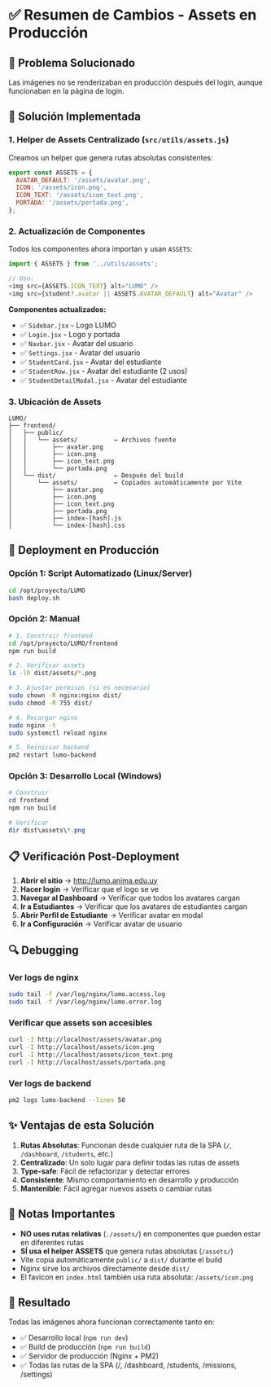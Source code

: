 # ✅ Resumen de Cambios - Assets en Producción

## 🎯 Problema Solucionado

Las imágenes no se renderizaban en producción después del login, aunque funcionaban en la página de login.

## 🔧 Solución Implementada

### 1. **Helper de Assets Centralizado** (`src/utils/assets.js`)

Creamos un helper que genera rutas absolutas consistentes:

```javascript
export const ASSETS = {
  AVATAR_DEFAULT: '/assets/avatar.png',
  ICON: '/assets/icon.png',
  ICON_TEXT: '/assets/icon_text.png',
  PORTADA: '/assets/portada.png',
};
```

### 2. **Actualización de Componentes**

Todos los componentes ahora importan y usan `ASSETS`:

```javascript
import { ASSETS } from '../utils/assets';

// Uso:
<img src={ASSETS.ICON_TEXT} alt="LUMO" />
<img src={student?.avatar || ASSETS.AVATAR_DEFAULT} alt="Avatar" />
```

**Componentes actualizados:**
- ✅ `Sidebar.jsx` - Logo LUMO
- ✅ `Login.jsx` - Logo y portada
- ✅ `Navbar.jsx` - Avatar del usuario
- ✅ `Settings.jsx` - Avatar del usuario
- ✅ `StudentCard.jsx` - Avatar del estudiante
- ✅ `StudentRow.jsx` - Avatar del estudiante (2 usos)
- ✅ `StudentDetailModal.jsx` - Avatar del estudiante

### 3. **Ubicación de Assets**

```
LUMO/
├── frontend/
│   ├── public/
│   │   └── assets/          ← Archivos fuente
│   │       ├── avatar.png
│   │       ├── icon.png
│   │       ├── icon_text.png
│   │       └── portada.png
│   └── dist/                ← Después del build
│       └── assets/          ← Copiados automáticamente por Vite
│           ├── avatar.png
│           ├── icon.png
│           ├── icon_text.png
│           ├── portada.png
│           ├── index-[hash].js
│           └── index-[hash].css
```

## 🚀 Deployment en Producción

### Opción 1: Script Automatizado (Linux/Server)

```bash
cd /opt/proyecto/LUMO
bash deploy.sh
```

### Opción 2: Manual

```bash
# 1. Construir frontend
cd /opt/proyecto/LUMO/frontend
npm run build

# 2. Verificar assets
ls -lh dist/assets/*.png

# 3. Ajustar permisos (si es necesario)
sudo chown -R nginx:nginx dist/
sudo chmod -R 755 dist/

# 4. Recargar nginx
sudo nginx -t
sudo systemctl reload nginx

# 5. Reiniciar backend
pm2 restart lumo-backend
```

### Opción 3: Desarrollo Local (Windows)

```powershell
# Construir
cd frontend
npm run build

# Verificar
dir dist\assets\*.png
```

## 📋 Verificación Post-Deployment

1. **Abrir el sitio** → http://lumo.anima.edu.uy
2. **Hacer login** → Verificar que el logo se ve
3. **Navegar al Dashboard** → Verificar que todos los avatares cargan
4. **Ir a Estudiantes** → Verificar que los avatares de estudiantes cargan
5. **Abrir Perfil de Estudiante** → Verificar avatar en modal
6. **Ir a Configuración** → Verificar avatar de usuario

## 🔍 Debugging

### Ver logs de nginx
```bash
sudo tail -f /var/log/nginx/lumo.access.log
sudo tail -f /var/log/nginx/lumo.error.log
```

### Verificar que assets son accesibles
```bash
curl -I http://localhost/assets/avatar.png
curl -I http://localhost/assets/icon.png
curl -I http://localhost/assets/icon_text.png
curl -I http://localhost/assets/portada.png
```

### Ver logs de backend
```bash
pm2 logs lumo-backend --lines 50
```

## ✨ Ventajas de esta Solución

1. **Rutas Absolutas**: Funcionan desde cualquier ruta de la SPA (`/`, `/dashboard`, `/students`, etc.)
2. **Centralizado**: Un solo lugar para definir todas las rutas de assets
3. **Type-safe**: Fácil de refactorizar y detectar errores
4. **Consistente**: Mismo comportamiento en desarrollo y producción
5. **Mantenible**: Fácil agregar nuevos assets o cambiar rutas

## 📝 Notas Importantes

- **NO uses rutas relativas** (`./assets/`) en componentes que pueden estar en diferentes rutas
- **SÍ usa el helper ASSETS** que genera rutas absolutas (`/assets/`)
- Vite copia automáticamente `public/` a `dist/` durante el build
- Nginx sirve los archivos directamente desde `dist/`
- El favicon en `index.html` también usa ruta absoluta: `/assets/icon.png`

## 🎉 Resultado

Todas las imágenes ahora funcionan correctamente tanto en:
- ✅ Desarrollo local (`npm run dev`)
- ✅ Build de producción (`npm run build`)
- ✅ Servidor de producción (Nginx + PM2)
- ✅ Todas las rutas de la SPA (/, /dashboard, /students, /missions, /settings)
